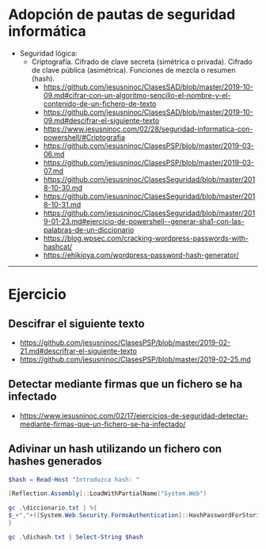 # Adopción de pautas de seguridad informática
- Seguridad lógica:
  - Criptografía. Cifrado de clave secreta (simétrica o privada). Cifrado de clave pública (asimétrica). Funciones de mezcla o resumen (hash).
    - https://github.com/jesusninoc/ClasesSAD/blob/master/2019-10-09.md#cifrar-con-un-algoritmo-sencillo-el-nombre-y-el-contenido-de-un-fichero-de-texto
    - https://github.com/jesusninoc/ClasesSAD/blob/master/2019-10-09.md#descifrar-el-siguiente-texto
    - https://www.jesusninoc.com/02/28/seguridad-informatica-con-powershell/#Criptografia
    - https://github.com/jesusninoc/ClasesPSP/blob/master/2019-03-06.md
    - https://github.com/jesusninoc/ClasesPSP/blob/master/2019-03-07.md
    - https://github.com/jesusninoc/ClasesSeguridad/blob/master/2018-10-30.md
    - https://github.com/jesusninoc/ClasesSeguridad/blob/master/2018-10-31.md
    - https://github.com/jesusninoc/ClasesSeguridad/blob/master/2019-01-23.md#ejercicio-de-powershell--generar-sha1-con-las-palabras-de-un-diccionario
    - https://blog.wpsec.com/cracking-wordpress-passwords-with-hashcat/
    - https://ehikioya.com/wordpress-password-hash-generator/

--------------------

# Ejercicio
## Descifrar el siguiente texto
* https://github.com/jesusninoc/ClasesPSP/blob/master/2019-02-21.md#descrifrar-el-siguiente-texto
* https://github.com/jesusninoc/ClasesPSP/blob/master/2019-02-25.md

## Detectar mediante firmas que un fichero se ha infectado
* https://www.jesusninoc.com/02/17/ejercicios-de-seguridad-detectar-mediante-firmas-que-un-fichero-se-ha-infectado/

## Adivinar un hash utilizando un fichero con hashes generados

```PowerShell
$hash = Read-Host "Introduzca hash: "

[Reflection.Assembly]::LoadWithPartialName("System.Web")

gc .\diccionario.txt | %{
$_+","+([System.Web.Security.FormsAuthentication]::HashPasswordForStoringInConfigFile($_, "SHA1")) >> dichash.txt
}

gc .\dichash.txt | Select-String $hash
```
